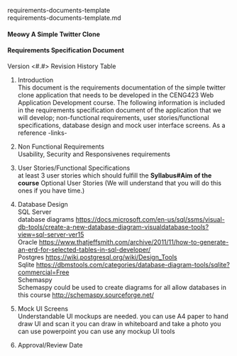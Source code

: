 requirements-documents-template  
requirements-documents-template.md
#### Meowy A Simple Twitter Clone
#### Requirements Specification Document
Version <#.#>
Revision History Table

1. Introduction  
This document is the requirements documentation of the simple twitter clone application that needs to be developed in the CENG423 Web Application Development course. The following information is included in the requirements specification document of the application that we will develop; non-functional requirements, user stories/functional specifications, database design and mock user interface screens. As a reference -links-

2. Non Functional Requirements  
Usability, Security and Responsivenes requirements

3. User Stories/Functional Specifications  
at least 3 user stories which should fulfill the **Syllabus#Aim of the course**
Optional User Stories (We will understand that you will do this ones if you have time.)

4. Database Design  
SQL Server  
database diagrams
https://docs.microsoft.com/en-us/sql/ssms/visual-db-tools/create-a-new-database-diagram-visualdatabase-tools?view=sql-server-ver15  
Oracle
https://www.thatjeffsmith.com/archive/2011/11/how-to-generate-an-erd-for-selected-tables-in-sql-developer/   
Postgres
    https://wiki.postgresql.org/wiki/Design_Tools  
Sqlite
https://dbmstools.com/categories/database-diagram-tools/sqlite?commercial=Free   
Schemaspy  
Schemaspy could be used to create diagrams for all allow databases in this course 
http://schemaspy.sourceforge.net/ 

5. Mock UI Screens  
Understandable UI mockups are needed.
you can use A4 paper to hand draw UI and scan it
you can draw in whiteboard and take a photo
you can use powerpoint
you can use any mockup UI tools

6. Approval/Review Date  


